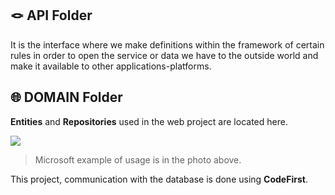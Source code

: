 🪢 API Folder
---

It is the interface where we make definitions within the framework of certain rules in order to open the service or data we have to the outside world and make it available to other applications-platforms.

🌐 DOMAIN Folder
---

**Entities** and **Repositories** used in the web project are located here.

![](https://learn.microsoft.com/tr-tr/dotnet/architecture/microservices/microservice-ddd-cqrs-patterns/media/net-core-microservice-domain-model/ordering-microservice-container.png)
>Microsoft example of usage is in the photo above.

This project, communication with the database is done using **CodeFirst**.
